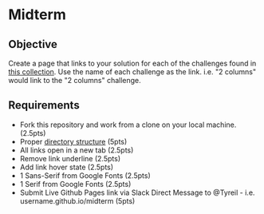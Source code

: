 # Midterm

## Objective
Create a page that links to your solution for each of the challenges found in [this collection](https://codepen.io/collection/XgkBzq/). Use the name of each challenge as the link. i.e. "2 columns" would link to the "2 columns" challenge. 

## Requirements 
* Fork this repository and work from a clone on your local machine. (2.5pts) 
* Proper [directory structure](https://s3-us-west-2.amazonaws.com/s.cdpn.io/35534/directory-structure.png) (5pts)
* All links open in a new tab (2.5pts)
* Remove link underline (2.5pts)
* Add link hover state (2.5pts)
* 1 Sans-Serif from Google Fonts (2.5pts)
* 1 Serif from Google Fonts (2.5pts)
* Submit Live Github Pages link via Slack Direct Message to @Tyreil  - i.e. username.github.io/midterm (5pts)


